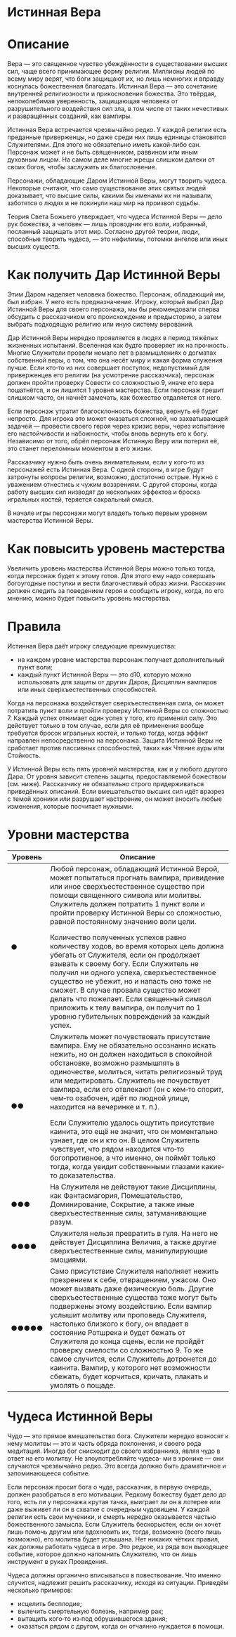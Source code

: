 # Истинная Вера

# Описание

Вера — это священное чувство убеждённости в существовании высших сил, чаще всего принимающее форму религии. Миллионы людей по всему миру верят, что боги защищают их, но лишь немногих и вправду коснулась божественная благодать. Истинная Вера — это сочетание внутренней религиозности и прикосновения божества. Это твёрдая, непоколебимая уверенность, защищающая человека от разрушительного воздействия сил зла, в том числе от таких нечестивых и развращённых созданий, как вампиры.

Истинная Вера встречается чрезвычайно редко. У каждой религии есть преданные приверженцы, но даже среди них лишь единицы становятся Служителями. Для этого не обязательно иметь какой‐либо сан. Персонаж может и не быть священником, раввином или иным духовным лицом. На самом деле многие жрецы слишком далеки от своих богов, чтобы заслужить их благословение.

Персонажи, обладающие Даром Истинной Веры, могут творить чудеса. Некоторые считают, что само существование этих святых людей доказывает, что высшие силы, какими бы именами их ни называли, заботятся о людях и не покинули наш мир на произвол судьбы.

Теория Света Божьего утверждает, что чудеса Истинной Веры — дело рук божества, а человек — лишь проводник его воли, избранный, посланный защищать этот мир. Согласно другой теории, люди, способные творить чудеса, — это нефилимы, потомки ангелов или иных высших существ.

# Как получить Дар Истинной Веры

Этим Даром наделяет человека божество. Персонаж, обладающий им, был избран. У него есть предназначение. Игроку, который выбрал Дар Истинной Веры для своего персонажа, мы бы рекомендовали сперва обсудить с рассказчиком его происхождение и предысторию, а затем выбрать подходящую религию или иную систему верований.

Дар Истинной Веры нередко проявляется в людях в период тяжёлых жизненных испытаний. Вселенная как будто проверяет их на прочность. Многие Служители провели немало лет в размышлениях о догматах собственной веры, о том, что она несёт миру и какая форма служения лучше. Если кто‐то из них совершает поступок, недопустимый для приверженцев его религии (на усмотрение рассказчика), персонаж должен пройти проверку Совести со сложностью 9, иначе его вера пошатнётся, и он лишится 1 уровня мастерства. Если персонаж грешит слишком часто, он начнёт замечать, как божество отдаляется от него.

Если персонаж утратит благосклонность божества, вернуть её будет непросто. Для игрока это может оказаться сложной, но захватывающей задачей — провести своего героя через кризис веры, через испытание его настойчивости и набожности, чтобы вновь вернуть его к богу. Независимо от того, обрёл персонаж Истинную Веру или потерял её, это станет переломным моментом в его жизни.

Рассказчику нужно быть очень внимательным, если у кого‐то из персонажей есть Истинная Вера. С одной стороны, в игре будут затронуты вопросы религии, возможно, достаточно острые. Нужно с уважением отнестись к чужим воззрениям. С другой стороны, когда работу высших сил низводят до нескольких эффектов и броска игральных костей, теряется сакральный смысл.

В начале игры персонажи могут владеть только первым уровнем мастерства Истинной Веры.

# Как повысить уровень мастерства

Увеличить уровень мастерства Истинной Веры можно только тогда, когда персонаж будет к этому готов. Для этого ему надо совершать богоугодные поступки и вести благочестивый образ жизни. Рассказчик должен следить за поведением героя и сообщить игроку, когда, по его мнению, можно будет повысить уровень мастерства.

# Правила

Истинная Вера даёт игроку следующие преимущества:
- на каждом уровне мастерства персонаж получает дополнительный пункт воли;
- каждый пункт Истинной Веры — это d10, которую можно использовать для защиты от других Даров, Дисциплин вампиров или иных сверхъестественных способностей.  

Когда на персонажа воздействует сверхъестественная сила, он может потратить пункт воли и пройти проверку Истинной Веры со сложностью 7. Каждый успех отнимает один успех у того, кто применял силу. Это действует только в том случае, если для её применения вообще требуется бросок игральных костей, и только тогда, когда эффект направлен непосредственно на персонажа. Защита Истинной Веры не сработает против пассивных способностей, таких как Чтение ауры или Стойкость.

У Истинной Веры есть пять уровней мастерства, как и у любого другого Дара. От уровня зависит степень защиты, предоставляемой божеством (см. ниже). Рассказчику не обязательно строго придерживаться приведённых описаний. Если вмешательство высших сил идёт вразрез с темой хроники или разрушает настроение, он может вносить любые изменения, которые посчитает нужными.

# Уровни мастерства

| Уровень | Описание                                                                                                                                                                                                                                                                                                                                                                                                                                                                                                                                                                                                                                                                                                                                                   |
| ------- | ---------------------------------------------------------------------------------------------------------------------------------------------------------------------------------------------------------------------------------------------------------------------------------------------------------------------------------------------------------------------------------------------------------------------------------------------------------------------------------------------------------------------------------------------------------------------------------------------------------------------------------------------------------------------------------------------------------------------------------------------------------- |
| ●       | Любой персонаж, обладающий Истинной Верой, может попытаться прогнать вампира, привидение или иное сверхъестественное существо при помощи священного символа или молитвы. Служитель должен потратить 1 пункт воли и пройти проверку Истинной Веры со сложностью, равной постоянному значению воли цели. <p></p> Количество полученных успехов равно количеству ходов, во время которых цель должна убегать от Служителя, если он продолжает взывать к своему богу. Если Служитель не получил ни одного успеха, сверхъестественное существо не убежит, но и напасть оно тоже не сможет. В случае провала существо может делать что пожелает. Если священный символ приложить к телу вампира, он получит по 1 уровню губительных повреждений за каждый успех. |
| ●●      | Служитель может почувствовать присутствие вампира. Ему не обязательно осознанно искать нежить, но он должен находиться в спокойной обстановке, возможно размышлять в одиночестве, молиться, читать религиозный труд или медитировать. Служитель не почувствует вампира, если его отвлекают (он с кем‐то спорит, чем‐то озабочен, идёт по людной улице, находится на вечеринке и т. п.). <p></p> Если Служителю удалось ощутить присутствие каинита, это ещё не значит, что он моментально узнает, где он и кто он. В целом Служитель чувствует, что рядом находится что‐то богопротивное, а что именно, он поймёт только тогда, когда увидит собственными глазами какие‐то доказательства.                                                                 |
| ●●●     | На Служителя не действуют такие Дисциплины, как Фантасмагория, Помешательство, Доминирование, Сокрытие, а также иные сверхъестественные силы, затуманивающие разум.                                                                                                                                                                                                                                                                                                                                                                                                                                                                                                                                                                                        |
| ●●●●    | Служителя нельзя превратить в гуля. На него не действует Дисциплина Величия, а также другие сверхъестественные силы, манипулирующие эмоциями.                                                                                                                                                                                                                                                                                                                                                                                                                                                                                                                                                                                                              |
| ●●●●●   | Само присутствие Служителя наполняет нежить презрением к себе, отвращением, ужасом. Оно может вызвать даже физическую боль. Другие сверхъестественные существа тоже могут быть подвержены этому воздействию. Если вампир услышит молитву или проповедь Служителя, настолько близкого к богу, он впадает в состояние Ротшрека и будет бежать от Служителя до конца сцены, если не пройдёт проверку смелости со сложностью 9. То же самое случится, если Служитель дотронется до каинита. Вампир, у которого нет возможности сбежать, будет корчиться, кричать, плакать и умолять о пощаде.                                                                                                                                                                  |

# Чудеса Истинной Веры

Чудо — это прямое вмешательство бога. Служители нередко возносят к нему молитвы — это и часть обряда поклонения, и своего рода медитация. Иногда бог снисходит до своего избранника, являя чудо в ответ на его молитву. Не злоупотребляйте чудеса‐ ми в хронике — они случаются чрезвычайно редко. Это всегда должно быть драматичное и запоминающееся событие.

Если персонаж просит бога о чуде, рассказчик, в первую очередь, должен разобраться в его мотивации. Редкому божеству будет дело до того, есть ли у персонажа крутая тачка, выиграет ли он в лотерее или даже выживет ли он в схватке с очередным чудовищем. У каждой религии есть свои мученики, и смерть нередко оказывается частью божественного замысла. Если Служитель бескорыстен, если он хочет лишь помочь другим или вдохновить их, тогда, возможно (всего лишь возможно), его молитва будет услышана. Нет никаких чётких правил, как должны работать чудеса в игре. Это редкое, из ряда вон выходящее событие, которое должно напомнить Служителю, что он лишь инструмент в руках Провидения.

Чудеса должны органично вписываться в повествование. Что именно случится, надлежит решить рассказчику, исходя из ситуации. Приведём несколько примеров:
- исцелить бесплодие;  
- вылечить смертельную болезнь, например рак;  
- вытащить кого‐то из‐под обрушившегося здания; 
- оказаться рядом с другом, когда он отчаянно нуждается в помощи.

